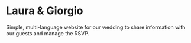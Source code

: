 # Laura & Giorgio

Simple, multi-language website for our wedding to share information with our guests and manage the RSVP.
